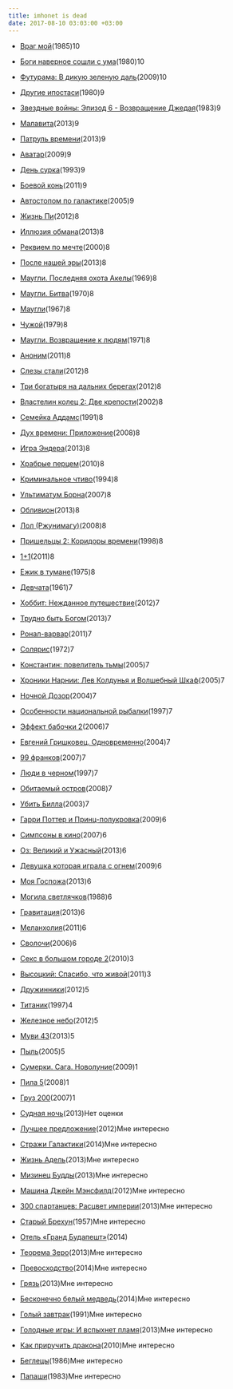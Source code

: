 ```yaml
---
title: imhonet is dead
date: 2017-08-10 03:03:00 +03:00
---
```


* [Враг мой](http://www.kinopoisk.ru/film/2702/)(1985)10

* [Боги наверное сошли с ума](http://www.kinopoisk.ru/film/60285/)(1980)10

* [Футурама: В дикую зеленую даль](http://www.kinopoisk.ru/film/376448/)(2009)10

* [Другие ипостаси](http://www.kinopoisk.ru/film/1827/)(1980)9

* [Звездные войны: Эпизод 6 - Возвращение Джедая](http://www.kinopoisk.ru/film/447/)(1983)9

* [Малавита](http://www.kinopoisk.ru/film/682669/)(2013)9

* [Патруль времени](https://www.kinopoisk.ru/film/679924/)(2013)9

* [Аватар](http://www.kinopoisk.ru/film/251733/)(2009)9

* [День сурка](http://www.kinopoisk.ru/film/527/)(1993)9

* [Боевой конь](http://www.kinopoisk.ru/film/492174/)(2011)9

* [Автостопом по галактике](http://www.kinopoisk.ru/film/79834/)(2005)9

* [Жизнь Пи](http://www.kinopoisk.ru/film/158786/)(2012)8

* [Иллюзия обмана](http://www.kinopoisk.ru/film/522892/)(2013)8

* [Реквием по мечте](http://www.kinopoisk.ru/film/367/)(2000)8

* [После нашей эры](http://www.kinopoisk.ru/film/577285/)(2013)8

* [Маугли. Последняя охота Акелы](http://www.kinopoisk.ru/film/420303/)(1969)8

* [Маугли. Битва](http://www.kinopoisk.ru/film/420305/)(1970)8

* [Маугли](https://www.kinopoisk.ru/film/419024/)(1967)8

* [Чужой](http://www.kinopoisk.ru/film/386/)(1979)8

* [Маугли. Возвращение к людям](http://www.kinopoisk.ru/film/420306/)(1971)8

* [Аноним](http://www.kinopoisk.ru/film/484457/)(2011)8

* [Слезы стали](http://www.kinopoisk.ru/film/694072/)(2012)8

* [Три богатыря на дальних берегах](http://www.kinopoisk.ru/film/592210/)(2012)8

* [Властелин колец 2: Две крепости](http://www.kinopoisk.ru/film/312/)(2002)8

* [Семейка Аддамс](http://www.kinopoisk.ru/film/5293/)(1991)8

* [Дух времени: Приложение](http://www.kinopoisk.ru/film/432403/)(2008)8

* [Игра Эндера](http://www.kinopoisk.ru/film/568687/)(2013)8

* [Храбрые перцем](http://www.kinopoisk.ru/film/455105/)(2010)8

* [Криминальное чтиво](http://www.kinopoisk.ru/film/342/)(1994)8

* [Ультиматум Борна](http://www.kinopoisk.ru/film/87672/)(2007)8

* [Обливион](http://www.kinopoisk.ru/film/746470/)(2013)8

* [Лол (Ржунимагу)](http://www.kinopoisk.ru/film/409410/)(2008)8

* [Пришельцы 2: Коридоры времени](http://www.kinopoisk.ru/film/14289/)(1998)8

* [1\+1](http://www.kinopoisk.ru/film/535341/)(2011)8

* [Ежик в тумане](http://www.kinopoisk.ru/film/42461/)(1975)8

* [Девчата](http://www.kinopoisk.ru/film/44168/)(1961)7

* [Хоббит: Нежданное путешествие](http://www.kinopoisk.ru/film/278522/)(2012)7

* [Трудно быть Богом](http://www.kinopoisk.ru/film/40783/)(2013)7

* [Ронал-варвар](http://www.kinopoisk.ru/film/549198/)(2011)7

* [Солярис](http://www.kinopoisk.ru/film/43911/)(1972)7

* [Константин: повелитель тьмы](http://www.kinopoisk.ru/film/3793/)(2005)7

* [Хроники Нарнии: Лев Колдунья и Волшебный Шкаф](http://www.kinopoisk.ru/film/48162/)(2005)7

* [Ночной Дозор](http://www.kinopoisk.ru/film/79850/)(2004)7

* [Особенности национальной рыбалки](http://www.kinopoisk.ru/film/40895/)(1997)7

* [Эффект бабочки 2](http://www.kinopoisk.ru/film/197258/)(2006)7

* [Евгений Гришковец. Одновременно](http://www.kinopoisk.ru/film/425997/)(2004)7

* [99 франков](http://www.kinopoisk.ru/film/262771/)(2007)7

* [Люди в черном](http://www.kinopoisk.ru/film/1091/)(1997)7

* [Обитаемый остров](http://www.kinopoisk.ru/film/257774/)(2008)7

* [Убить Билла](http://www.kinopoisk.ru/film/2717/)(2003)7

* [Гарри Поттер и Принц-полукровка](http://www.kinopoisk.ru/film/89515/)(2009)6

* [Симпсоны в кино](http://www.kinopoisk.ru/film/195332/)(2007)6

* [Оз: Великий и Ужасный](http://www.kinopoisk.ru/film/506005/)(2013)6

* [Девушка которая играла с огнем](http://www.kinopoisk.ru/film/409226/)(2009)6

* [Моя Госпожа](http://www.kinopoisk.ru/film/731475/)(2013)6

* [Могила светлячков](http://www.kinopoisk.ru/film/8219/)(1988)6

* [Гравитация](http://www.kinopoisk.ru/film/468466/)(2013)6

* [Меланхолия](http://www.kinopoisk.ru/film/484488/)(2011)6

* [Сволочи](http://www.kinopoisk.ru/film/103414/)(2006)6

* [Секс в большом городе 2](http://www.kinopoisk.ru/film/420475/)(2010)3

* [Высоцкий: Спасибо, что живой](http://www.kinopoisk.ru/film/522036/)(2011)3

* [Дружинники](http://www.kinopoisk.ru/film/462455/)(2012)5

* [Титаник](http://www.kinopoisk.ru/film/2213/)(1997)4

* [Железное небо](http://www.kinopoisk.ru/film/412012/)(2012)5

* [Муви 43](http://www.kinopoisk.ru/film/432725/)(2013)5

* [Пыль](http://www.kinopoisk.ru/film/161143/)(2005)5

* [Сумерки. Сага. Новолуние](http://www.kinopoisk.ru/film/420224/)(2009)1

* [Пила 5](http://www.kinopoisk.ru/film/400094/)(2008)1

* [Груз 200](http://www.kinopoisk.ru/film/259251/)(2007)1

* [Судная ночь](http://www.kinopoisk.ru/film/661022/)(2013)Нет оценки

* [Лучшее предложение](http://www.kinopoisk.ru/film/681849/)(2012)Мне интересно

* [Стражи Галактики](http://www.kinopoisk.ru/film/689066/)(2014)Мне интересно

* [Жизнь Адель](http://www.kinopoisk.ru/film/669902/)(2013)Мне интересно

* [Мизинец Будды](http://www.kinopoisk.ru/film/279618/)(2013)Мне интересно

* [Машина Джейн Мэнсфилд](http://www.kinopoisk.ru/film/575315/)(2012)Мне интересно

* [300 спартанцев: Расцвет империи](http://www.kinopoisk.ru/film/418839/)(2013)Мне интересно

* [Старый Брехун](http://www.kinopoisk.ru/film/19408/)(1957)Мне интересно

* [Отель «Гранд Будапешт»](http://www.kinopoisk.ru/film/683999/)(2014)

* [Теорема Зеро](http://www.kinopoisk.ru/film/696977/)(2013)Мне интересно

* [Превосходство](http://www.kinopoisk.ru/film/687670/)(2014)Мне интересно

* [Грязь](http://www.kinopoisk.ru/film/467293/)(2013)Мне интересно

* [Бесконечно белый медведь](http://www.kinopoisk.ru/film/596215/)(2014)Мне интересно

* [Голый завтрак](https://www.kinopoisk.ru/film/7576/)(1991)Мне интересно

* [Голодные игры: И вспыхнет пламя](http://www.kinopoisk.ru/film/602373/)(2013)Мне интересно

* [Как приручить дракона](http://www.kinopoisk.ru/film/280172/)(2010)Мне интересно

* [Беглецы](http://www.kinopoisk.ru/film/20897/)(1986)Мне интересно

* [Папаши](http://www.kinopoisk.ru/film/20903/)(1983)Мне интересно